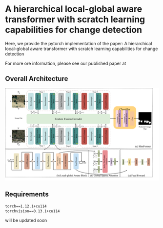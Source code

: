 # A hierarchical local-global aware transformer with scratch learning capabilities for change detection
Here, we provide the pytorch implementation of the paper: A hierarchical local-global aware transformer with scratch learning capabilities for change detection 

For more ore information, please see our published paper at 
## Overall Architecture

<img src="images/network.png" alt="network" style="zoom:67%;" />

## Requirements

```
torch==1.12.1+cu114
torchvision==0.13.1+cu114
```

will be updated soon

